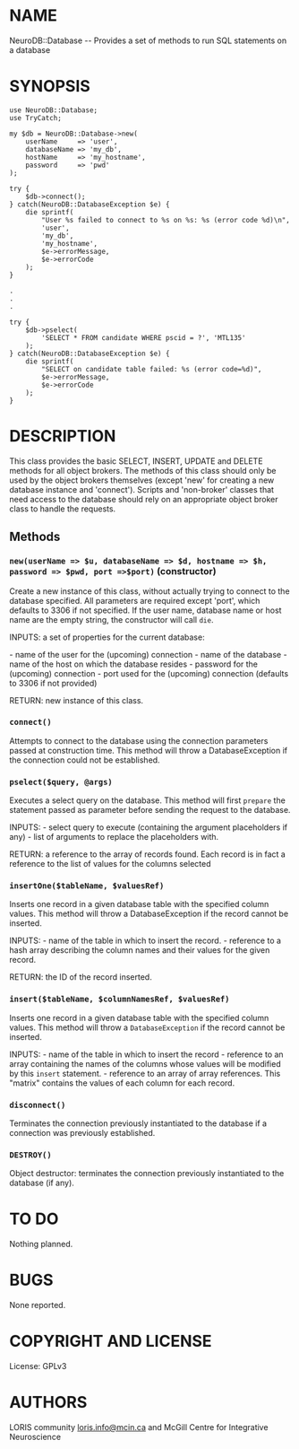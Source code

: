 # NAME

NeuroDB::Database -- Provides a set of methods to run SQL statements on a database

# SYNOPSIS

    use NeuroDB::Database;
    use TryCatch;

    my $db = NeuroDB::Database->new(
        userName     => 'user',
        databaseName => 'my_db',
        hostName     => 'my_hostname',
        password     => 'pwd'
    );

    try {
        $db->connect();
    } catch(NeuroDB::DatabaseException $e) {
        die sprintf(
            "User %s failed to connect to %s on %s: %s (error code %d)\n",
            'user',
            'my_db',
            'my_hostname',
            $e->errorMessage,
            $e->errorCode
        );
    }

    .
    .
    .

    try {
        $db->pselect(
            'SELECT * FROM candidate WHERE pscid = ?', 'MTL135'
        );
    } catch(NeuroDB::DatabaseException $e) {
        die sprintf(
            "SELECT on candidate table failed: %s (error code=%d)",
            $e->errorMessage,
            $e->errorCode
        );
    }

# DESCRIPTION

This class provides the basic SELECT, INSERT, UPDATE and DELETE methods
for all object brokers. The methods of this class should only be used by
the object brokers themselves (except 'new' for creating a new database
instance and 'connect'). Scripts and 'non-broker' classes that need access
to the database should rely on an appropriate object broker class to handle
the requests.

## Methods

### `new(userName => $u, databaseName => $d, hostname => $h, password => $pwd, port =>$port)`  (constructor)

Create a new instance of this class, without actually trying to connect
to the database specified. All parameters are required except 'port', which
defaults to 3306 if not specified. If the user name, database name or host
name are the empty string, the constructor will call `die`.

INPUTS: a set of properties for the current database:

\- name of the user for the (upcoming) connection
\- name of the database
\- name of the host on which the database resides
\- password for the (upcoming) connection
\- port used for the (upcoming) connection (defaults to 3306 if not provided)

RETURN: new instance of this class.

### `connect()`

Attempts to connect to the database using the connection parameters passed
at construction time. This method will throw a DatabaseException if the
connection could not be established.

### `pselect($query, @args)`

Executes a select query on the database. This method will first `prepare`
the statement passed as parameter before sending the request to the database.

INPUTS: 
    - select query to execute (containing the argument placeholders if any)
    - list of arguments to replace the placeholders with.

RETURN: a reference to the array of records found. Each record is in fact a
        reference to the list of values for the columns selected

### `insertOne($tableName, $valuesRef)`

Inserts one record in a given database table with the specified column values.
This method will throw a DatabaseException if the record cannot be inserted.

INPUTS: 
    - name of the table in which to insert the record.
    - reference to a hash array describing the column names and their values
      for the given record.

RETURN: the ID of the record inserted.

### `insert($tableName, $columnNamesRef, $valuesRef)`

Inserts one record in a given database table with the specified column values.
This method will throw a `DatabaseException` if the record cannot be inserted.

INPUTS: 
    - name of the table in which to insert the record
    - reference to an array containing the names of the columns whose values
      will be modified by this `insert` statement.
    - reference to an array of array references. This "matrix" contains the
        values of each column for each record.

### `disconnect()`

Terminates the connection previously instantiated to the database if a 
connection was previously established.

### `DESTROY()`

Object destructor: terminates the connection previously instantiated to the
database (if any).

# TO DO

Nothing planned.

# BUGS

None reported.

# COPYRIGHT AND LICENSE

License: GPLv3

# AUTHORS

LORIS community <loris.info@mcin.ca> and McGill Centre for Integrative
Neuroscience
